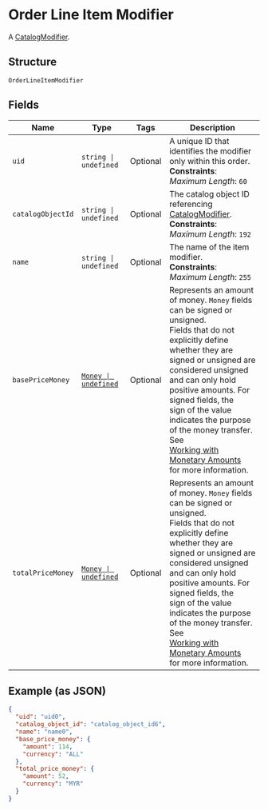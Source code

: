 
# Order Line Item Modifier

A [CatalogModifier](/doc/models/catalog-modifier.md).

## Structure

`OrderLineItemModifier`

## Fields

| Name | Type | Tags | Description |
|  --- | --- | --- | --- |
| `uid` | `string \| undefined` | Optional | A unique ID that identifies the modifier only within this order.<br>**Constraints**: *Maximum Length*: `60` |
| `catalogObjectId` | `string \| undefined` | Optional | The catalog object ID referencing [CatalogModifier](/doc/models/catalog-modifier.md).<br>**Constraints**: *Maximum Length*: `192` |
| `name` | `string \| undefined` | Optional | The name of the item modifier.<br>**Constraints**: *Maximum Length*: `255` |
| `basePriceMoney` | [`Money \| undefined`](/doc/models/money.md) | Optional | Represents an amount of money. `Money` fields can be signed or unsigned.<br>Fields that do not explicitly define whether they are signed or unsigned are<br>considered unsigned and can only hold positive amounts. For signed fields, the<br>sign of the value indicates the purpose of the money transfer. See<br>[Working with Monetary Amounts](https://developer.squareup.com/docs/build-basics/working-with-monetary-amounts)<br>for more information. |
| `totalPriceMoney` | [`Money \| undefined`](/doc/models/money.md) | Optional | Represents an amount of money. `Money` fields can be signed or unsigned.<br>Fields that do not explicitly define whether they are signed or unsigned are<br>considered unsigned and can only hold positive amounts. For signed fields, the<br>sign of the value indicates the purpose of the money transfer. See<br>[Working with Monetary Amounts](https://developer.squareup.com/docs/build-basics/working-with-monetary-amounts)<br>for more information. |

## Example (as JSON)

```json
{
  "uid": "uid0",
  "catalog_object_id": "catalog_object_id6",
  "name": "name0",
  "base_price_money": {
    "amount": 114,
    "currency": "ALL"
  },
  "total_price_money": {
    "amount": 52,
    "currency": "MYR"
  }
}
```

